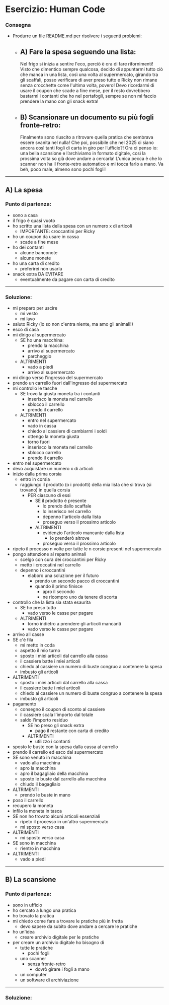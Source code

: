 # Esercizio: Human Code

### Consegna

- Produrre un file README.md per risolvere i seguenti problemi:

    - ## A) Fare la spesa seguendo una lista:

         Nel frigo si inizia a sentire l'eco, perciò è ora di fare rifornimenti!
         Visto che dimentico sempre qualcosa, decido di appuntarmi tutto ciò che manca in una lista, così una volta al supermercato, girando tra gli scaffali, posso verificare di aver preso tutto e Ricky non rimane senza crocchette come l'ultima volta, povero! Devo ricordarmi di usare il coupon che scade a fine mese, per il resto dovrebbero bastarmi i contanti che ho nel portafogli, sempre se non mi faccio prendere la mano con gli snack extra!

    - ## B) Scansionare un documento su più fogli fronte-retro:

         Finalmente sono riuscito a ritrovare quella pratica che sembrava essere svanita nel nulla! Che poi, possibile che nel 2025 ci siano ancora così tanti fogli di carta in giro per l’ufficio?! Ora ci penso io: una bella scansione e l’archiviamo in formato digitale, così la prossima volta so già dove andare a cercarla! L’unica pecca è che lo scanner non ha il fronte-retro automatico e mi tocca farlo a mano. Va beh, poco male, almeno sono pochi fogli!

---

## A) La spesa

### Punto di partenza:

- sono a casa
- il frigo è quasi vuoto
- ho scritto una lista della spesa con un numero x di articoli 
    - IMPORTANTE: croccantini per Ricky 
- ho un coupon da usare in cassa
    - scade a fine mese
- ho dei contanti
    - alcune banconote
    - alcune monete
- ho una carta di credito
    - preferirei non usarla 
- snack extra DA EVITARE
    - eventualmente da pagare con carta di credito
---
### Soluzione:

- mi preparo per uscire
    - mi vesto
    - mi lavo
- saluto Ricky (lo so non c'entra niente, ma amo gli animali!)
- esco di casa
- mi dirigo al supermercato
    - SE ho una macchina:
        - prendo la macchina
        - arrivo al supermercato
        - parcheggio
    - ALTRIMENTI
        - vado a piedi
        - arrivo al supermercato
- mi dirigo verso l'ingresso del supermercato
- prendo un carrello fuori dall'ingresso del supermercato
- mi controllo le tasche 
    - SE trovo la giusta moneta tra i contanti
        - inserisco la moneta nel carrello
        - sblocco il carrello
        - prendo il carrello
    - ALTRIMENTI 
        - entro nel supermercato
        - vado in cassa
        - chiedo al cassiere di cambiarmi i soldi 
        - ottengo la moneta giusta
        - torno fuori
        - inserisco la moneta nel carrello
        - sblocco carrello
        - prendo il carrello
- entro nel supermercato
- devo acquistare un numero x di articoli
- inizio dalla prima corsia 
    - entro in corsia
    - raggiungo il prodotto (o i prodotti) della mia lista che si trova (si trovano) in quella corsia
        - PER ciascuno di essi
            - SE il prodotto è presente
                - lo prendo dallo scaffale
                - lo inserisco nel carrello
                - depenno l'articolo dalla lista
                - proseguo verso il prossimo articolo
            - ALTRIMENTI 
                - evidenzio l'articolo mancante dalla lista
                    - lo prenderò altrove
                - proseguo verso il prossimo articolo
- ripeto il processo n volte per tutte le n corsie presenti nel supermercato
- pongo attenzione al reparto animali
    - scelgo con cura dei croccantini per Ricky
    - metto i croccatini nel carrello
    - depenno i croccantini
        - elaboro una soluzione per il futuro 
            - prendo un secondo pacco di croccantini
            - quando il primo finisce
                - apro il secondo
                - ne ricompro uno da tenere di scorta
- controllo che la lista sia stata esaurita
    - SE ho preso tutto
        - vado verso le casse per pagare
    - ALTRIMENTI
        - torno indietro a prendere gli articoli mancanti
        - vado verso le casse per pagare
- arrivo all casse
- SE c'è fila
    - mi metto in coda
    - aspetto il mio turno
    - sposto i miei articoli dal carrello alla cassa
    - il cassiere batte i miei articoli
    - chiedo al cassiere un numero di buste congruo a contenere la spesa
    - imbusto gli articoli
- ALTRIMENTI
    - sposto i miei articoli dal carrello alla cassa
    - il cassiere batte i miei articoli
    - chiedo al cassiere un numero di buste congruo a contenere la spesa
    - imbusto gli articoli
- pagamento
    - consegno il coupon di sconto al cassiere
    - il cassiere scala l'importo dal totale
    - saldo l'importo residuo
        - SE ho preso gli snack extra
            - pago il restante con carta di credito
        - ALTRIMENTI
            - utilizzo i contanti
- sposto le buste con la spesa dalla cassa al carrello
- prendo il carrello ed esco dal supermercato
- SE sono venuto in macchina
    - vado alla macchina
    - apro la macchina
    - apro il bagagliaio della macchina
    - sposto le buste dal carrello alla macchina 
    - chiudo il bagagliaio
- ALTRIMENTI
    - prendo le buste in mano
- poso il carrello
- recupero la moneta
- infilo la moneta in tasca
- SE non ho trovato alcuni articoli essenziali
    - ripeto il processo in un'altro supermercato
    - mi sposto verso casa
- ALTRIMENTI
    - mi sposto verso casa
- SE sono in macchina
    - rientro in macchina
- ALTRIMENTI
    - vado a piedi
---

## B) La scansione

### Punto di partenza:

- sono in ufficio
- ho cercato a lungo una pratica
- ho trovato la pratica
- mi chiedo come fare a trovare le pratiche più in fretta
    - devo sapere da subito dove andare a cercare le pratiche
- ho un'idea
    - creare archivio digitale per le pratiche
- per creare un archivio digitale ho bisogno di
    - tutte le pratiche
        - pochi fogli
    - uno scanner
        - senza fronte-retro
            - dovrò girare i fogli a mano
    - un computer
    - un software di archiviazione
---
### Soluzione: